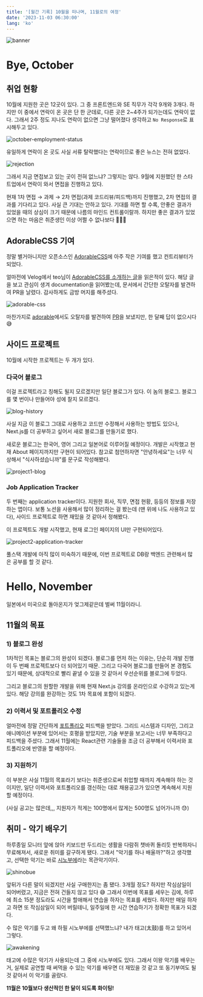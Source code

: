 ```yaml
---
title: '[월간 기록] 10월을 떠나며, 11월로의 여정'
date: '2023-11-03 06:30:00'
lang: 'ko'
---
```


![banner](/images/monthly-record-2023-10/banner.webp)

# Bye, October

## 취업 현황

10월에 지원한 곳은 12곳이 있다. 그 중 프론트엔드와 SE 직무가 각각 9개와 3개다.
하지만 이 중에서 연락이 온 곳은 단 한 군데로, 다른 곳은 2~4주가 되가는데도 연락이 없다.
그래서 2주 정도 지나도 연락이 없으면 그냥 떨어졌다 생각하고 `No Response`로 표시해두고 있다.

![october-employment-status](/images/monthly-record-2023-10/applied.webp)

유일하게 연락이 온 곳도 사실 서류 탈락했다는 연락이므로 좋은 뉴스는 전혀 없었다.

![rejection](/images/monthly-record-2023-10/rejection.webp)

그래서 지금 면접보고 있는 곳이 전혀 없느냐? 그렇지는 않다.
9월에 지원했던 한 스타트업에서 연락이 와서 면접을 진행하고 있다.

현재 1차 면접 → 과제 → 2차 면접(과제 코드리뷰/피드백)까지 진행했고, 2차 면접의 결과를 기다리고 있다. 사실 큰 기대는 안하고 있다. 기대를 하면 할 수록, 안좋은 결과가 있었을 때의 상심이 크기 때문에 나름의 마인드 컨트롤이랄까. 하지만 좋은 결과가 있었으면 하는 마음은 취준생인 이상 어쩔 수 없나보다 🤷🏻‍♂️

## AdorableCSS 기여

정말 별거아니지만 오픈소스인 [AdorableCSS](https://github.com/developer-1px/adorable-css)에 아주 작은 기여를 했고 컨트리뷰터가 되었다.

얼마전에 Velog에서 teo님이 [AdorableCSS를 소개하는 글](https://velog.io/@teo/adorableCSS)을 읽은적이 있다. 해당 글을 보고 관심이 생겨 documentation을 읽어봤는데, 문서에서 간단한 오탈자를 발견하여 PR을 날렸다. 감사하게도 금방 머지를 해주셨다.

![adorable-css](/images/monthly-record-2023-10/adorable-css-pr.webp)

마찬가지로 [adorable](https://github.com/developer-1px/adorable)에서도 오탈자를 발견하여 [PR](https://github.com/developer-1px/adorable/pull/4)을 보냈지만, 한 달째 답이 없으시다 😅

## 사이드 프로젝트

10월에 시작한 프로젝트는 두 개가 있다.

### 다국어 블로그

이걸 프로젝트라고 칭해도 될지 모르겠지만 일단 블로그가 있다.
이 놈의 블로그. 블로그를 몇 번이나 만들어야 성에 찰지 모르겠다.

![blog-history](/images/monthly-record-2023-10/blog-history.webp)

사실 지금 이 블로그 그대로 사용하고 코드만 수정해서 사용하는 방법도 있으나, Next.js를 더 공부하고 싶어서 새로 블로그를 만들기로 했다.

새로운 블로그는 한국어, 영어 그리고 일본어로 이루어질 예정이다. 개발은 시작했고 현재 About 페이지까지만 구현이 되어있다. 참고로 첨언하자면 "안녕하세요"는 너무 식상해서 "식사하셨습니까"를 문구로 작성해봤다.

![project1-blog](/images/monthly-record-2023-10/project1-blog.gif)

### Job Application Tracker

두 번째는 application tracker이다. 지원한 회사, 직무, 면접 현황, 등등의 정보를 저장하는 앱이다. 보통 노션을 사용해서 많이 정리하는 걸 봤는데 (맨 위에 나도 사용하고 있다), 사이드 프로젝트로 하면 재밌을 것 같아서 정해봤다.

이 프로젝트도 개발 시작했고, 현재 로그인 페이지의 UI만 구현되어있다.

![project2-application-tracker](/images/monthly-record-2023-10/project2-application-tracker.gif)

풀스택 개발에 아직 많이 미숙하기 때문에, 이번 프로젝트로 DB랑 백엔드 관련해서 많은 공부를 할 것 같다.

# Hello, November

일본에서 미국으로 돌아온지가 엊그제같은데 벌써 11월이라니.

## 11월의 목표

### 1) 블로그 완성

1차적인 목표는 블로그의 완성이 되겠다. 블로그를 먼저 하는 이유는, 단순히 개발 진행이 두 번째 프로젝트보다 더 되어있기 때문. 그리고 다국어 블로그를 만들어 본 경험도 있기 때문에, 상대적으로 빨리 끝낼 수 있을 것 같아서 우선순위를 블로그에 두었다.

그리고 블로그의 원할한 개발을 위해 현재 Next.js 강의를 온라인으로 수강하고 있는게 있다. 해당 강의를 완강하는 것도 1차 목표에 포함이 되겠다.

### 2) 이력서 및 포트폴리오 수정

얼마전에 정말 간단하게 [포트폴리오](https://www.jiieu.com) 피드백을 받았다. 그리드 시스템과 디자인, 그리고 애니메이션 부분에 있어서는 호평을 받았지만, 기술 부분을 보고서는 너무 부족하다고 피드백을 주셨다. 그래서 11월에는 React관련 기술들을 조금 더 공부해서 이력서와 포트폴리오에 반영을 할 예정이다.

### 3) 지원하기

이 부분은 사실 11월의 목표라기 보다는 취준생으로써 취업할 때까지 계속해야 하는 것이지만, 일단 이력서와 포트폴리오를 갱신하는 대로 채용공고가 있으면 계속해서 지원 할 예정이다.

(사실 공고는 많은데,,, 지원자가 적게는 100명에서 많게는 500명도 넘어가니까 😓)

## 취미 - 악기 배우기

하루종일 모니터 앞에 앉아 키보드만 두드리는 생활을 다람쥐 챗바퀴 돌리듯 반복하자니 무료해져서, 새로운 취미를 갈구하게 됐다. 그래서 "악기를 하나 배울까?"하고 생각했고, 선택한 악기는 바로 [시노부에](https://taiko-shop.com/collections/shinobue)라는 목관악기이다.

![shinobue](/images/monthly-record-2023-10/shinobue.webp)

앞뒤가 다른 말이 되겠지만 사실 구매한지는 좀 됐다. 3개월 정도? 하지만 작심삼일이 되어버렸고, 지금은 전혀 건들지 않고 있다 😅 그래서 이번에 목표를 세우는 김에, 하루에 최소 15분 정도라도 시간을 할애해서 연습을 하자는 목표를 세웠다. 하지만 매일 하자고 하면 또 작심삼일이 되어 버릴테니, 일주일에 한 시간 연습하기가 정확한 목표가 되겠다.

수 많은 악기를 두고 왜 하필 시노부에를 선택했느냐? 내가 태고(太鼓)를 하고 있어서 그렇다.

![awakening](/images/monthly-record-2023-10/awakening.gif)

태고에 수많은 악기가 사용되는데 그 중에 시노부에도 있다. 그래서 이왕 악기를 배우는거, 실제로 공연할 때 써먹을 수 있는 악기를 배우면 더 재밌을 것 같고 또 동기부여도 될 것 같아서 이 악기를 골랐다.

**11월은 10월보다 생산적인 한 달이 되도록 화이팅!**
